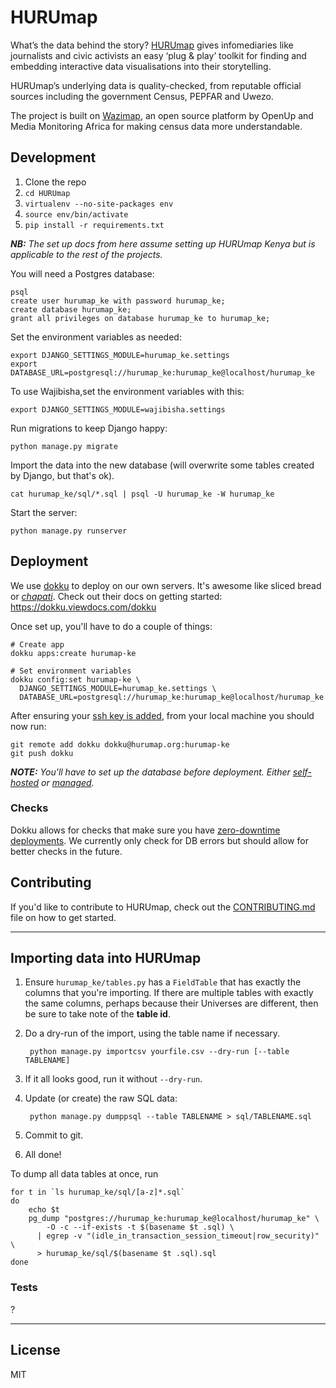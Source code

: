 HURUmap
=======

What’s the data behind the story? [HURUmap](https://hurumap.org) gives infomediaries like journalists and civic activists an easy ‘plug & play’ toolkit for finding and embedding interactive data visualisations into their storytelling.

HURUmap’s underlying data is quality-checked, from reputable official sources including the government Census, PEPFAR and Uwezo.

The project is built on [Wazimap](http://wazimap.readthedocs.org/en/latest/), an open source platform by OpenUp and Media Monitoring Africa for making census data more understandable.


## Development

1. Clone the repo
2. ``cd HURUmap``
3. ``virtualenv --no-site-packages env``
4. ``source env/bin/activate``
5. ``pip install -r requirements.txt``


***NB:** The set up docs from here assume setting up HURUmap Kenya but is applicable to the rest of the projects.*

You will need a Postgres database:

```
psql
create user hurumap_ke with password hurumap_ke;
create database hurumap_ke;
grant all privileges on database hurumap_ke to hurumap_ke;
```

Set the environment variables as needed:
```
export DJANGO_SETTINGS_MODULE=hurumap_ke.settings
export DATABASE_URL=postgresql://hurumap_ke:hurumap_ke@localhost/hurumap_ke
```


To use Wajibisha,set the environment variables with this:
```
export DJANGO_SETTINGS_MODULE=wajibisha.settings

```

Run migrations to keep Django happy:
```
python manage.py migrate
```

Import the data into the new database (will overwrite some tables created by Django, but that's ok).
```
cat hurumap_ke/sql/*.sql | psql -U hurumap_ke -W hurumap_ke
```

Start the server:
```
python manage.py runserver
```

## Deployment

We use [dokku](https://dokku.viewdocs.com/dokku) to deploy on our own servers. It's awesome like sliced bread or [*chapati*](https://google.com/search?q=chapati). Check out their docs on getting started: https://dokku.viewdocs.com/dokku

Once set up, you'll have to do a couple of things:
```
# Create app
dokku apps:create hurumap-ke

# Set environment variables
dokku config:set hurumap-ke \
  DJANGO_SETTINGS_MODULE=hurumap_ke.settings \
  DATABASE_URL=postgresql://hurumap_ke:hurumap_ke@localhost/hurumap_ke
```

After ensuring your [ssh key is added](https://dokku.viewdocs.com/dokku/user-management), from your local machine you should now run:
```
git remote add dokku dokku@hurumap.org:hurumap-ke
git push dokku
```

***NOTE:** You'll have to set up the database before deployment. Either [self-hosted](https://github.com/dokku/dokku-postgres-plugin) or [managed](https://aws.amazon.com/rds).*


### Checks

Dokku allows for checks that make sure you have [zero-downtime deployments](http://dokku.viewdocs.io/dokku/deployment/zero-downtime-deploys/). We currently only check for DB errors but should allow for better checks in the future.


## Contributing

If you'd like to contribute to HURUmap, check out the [CONTRIBUTING.md](CONTRIBUTING.md) file on how to get started.


---

## Importing data into HURUmap

1. Ensure ``hurumap_ke/tables.py`` has a ``FieldTable`` that has exactly the columns that you're importing. If there are multiple tables with exactly the same columns, perhaps because their Universes are different, then be sure to take note of the **table id**.
2. Do a dry-run of the import, using the table name if necessary.

        python manage.py importcsv yourfile.csv --dry-run [--table TABLENAME]

3. If it all looks good, run it without ``--dry-run``.
4. Update (or create) the raw SQL data:

        python manage.py dumppsql --table TABLENAME > sql/TABLENAME.sql

5. Commit to git.
6. All done!

To dump all data tables at once, run
```shell
for t in `ls hurumap_ke/sql/[a-z]*.sql`
do
    echo $t
    pg_dump "postgres://hurumap_ke:hurumap_ke@localhost/hurumap_ke" \
        -O -c --if-exists -t $(basename $t .sql) \
      | egrep -v "(idle_in_transaction_session_timeout|row_security)" \
      > hurumap_ke/sql/$(basename $t .sql).sql
done
```

### Tests

?

---

## License

MIT 
